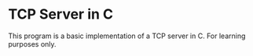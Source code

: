 # TCP Server in C

This program is a basic implementation of a TCP server in C. For learning purposes only.
